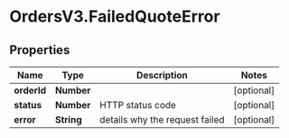 # OrdersV3.FailedQuoteError

## Properties
Name | Type | Description | Notes
------------ | ------------- | ------------- | -------------
**orderId** | **Number** |  | [optional] 
**status** | **Number** | HTTP status code | [optional] 
**error** | **String** | details why the request failed | [optional] 
